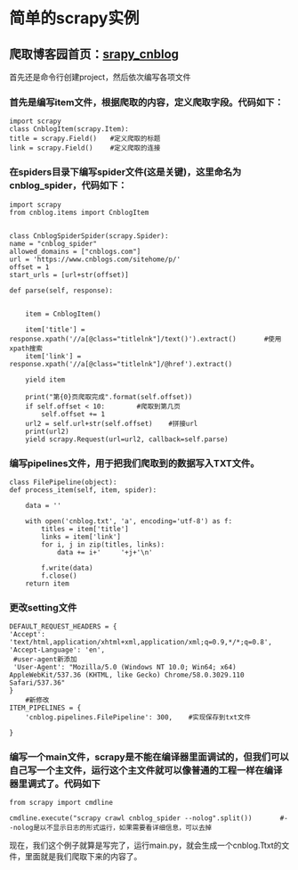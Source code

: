 
# 简单的scrapy实例
## 爬取博客园首页：[srapy_cnblog](https://www.cnblogs.com/sitehome/p/1)

首先还是命令行创建project，然后依次编写各项文件

### 首先是编写item文件，根据爬取的内容，定义爬取字段。代码如下：	


	import scrapy
	class CnblogItem(scrapy.Item):
    title = scrapy.Field()　　#定义爬取的标题
    link = scrapy.Field()　　 #定义爬取的连接

### 在spiders目录下编写spider文件(这是关键)，这里命名为cnblog_spider，代码如下：
	
	
	import scrapy
	from cnblog.items import CnblogItem


	class CnblogSpiderSpider(scrapy.Spider):
    name = "cnblog_spider"
    allowed_domains = ["cnblogs.com"]
    url = 'https://www.cnblogs.com/sitehome/p/'
    offset = 1
    start_urls = [url+str(offset)]

    def parse(self, response):


        item = CnblogItem()

        item['title'] = response.xpath('//a[@class="titlelnk"]/text()').extract()       #使用xpath搜索
        item['link'] = response.xpath('//a[@class="titlelnk"]/@href').extract()

        yield item

        print("第{0}页爬取完成".format(self.offset))
        if self.offset < 10:        #爬取到第几页
            self.offset += 1
        url2 = self.url+str(self.offset)    #拼接url
        print(url2)
        yield scrapy.Request(url=url2, callback=self.parse)
### 编写pipelines文件，用于把我们爬取到的数据写入TXT文件。
	
	class FilePipeline(object):
    def process_item(self, item, spider):

        data = ''

        with open('cnblog.txt', 'a', encoding='utf-8') as f:
            titles = item['title']
            links = item['link']
            for i, j in zip(titles, links):
                data += i+'     '+j+'\n'

            f.write(data)
            f.close()
        return item

### 更改setting文件 

	DEFAULT_REQUEST_HEADERS = {
   	'Accept': 'text/html,application/xhtml+xml,application/xml;q=0.9,*/*;q=0.8',
   	'Accept-Language': 'en',
   	 #user-agent新添加
   	 'User-Agent': "Mozilla/5.0 (Windows NT 10.0; Win64; x64) AppleWebKit/537.36 (KHTML, like Gecko) Chrome/58.0.3029.110 Safari/537.36"
	}
		#新修改
	ITEM_PIPELINES = {
    	'cnblog.pipelines.FilePipeline': 300,    #实现保存到txt文件

	}
### 编写一个main文件，scrapy是不能在编译器里面调试的，但我们可以自己写一个主文件，运行这个主文件就可以像普通的工程一样在编译器里调式了。代码如下
	

	from scrapy import cmdline

	cmdline.execute("scrapy crawl cnblog_spider --nolog".split())       #--nolog是以不显示日志的形式运行，如果需要看详细信息，可以去掉


现在，我们这个例子就算是写完了，运行main.py，就会生成一个cnblog.Ttxt的文件，里面就是我们爬取下来的内容了。


